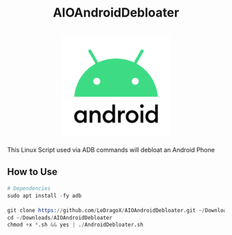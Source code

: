 <div align="center">
  <h1> AIOAndroidDebloater </h1>
  <h1>
    <img width=50% src="lib/images/Android11-logo.png">
  </h1>
</div>

This Linux Script used via ADB commands will debloat an Android Phone

## How to Use

```s
# Dependencies
sudo apt install -fy adb

git clone https://github.com/LeDragoX/AIOAndroidDebloater.git ~/Downloads/AIOAndroidDebloater
cd ~/Downloads/AIOAndroidDebloater
chmod +x *.sh && yes | ./AndroidDebloater.sh
```